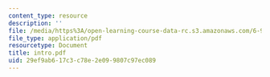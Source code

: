 ```yaml
---
content_type: resource
description: ''
file: /media/https%3A/open-learning-course-data-rc.s3.amazonaws.com/6-974-fundamentals-of-photonics-quantum-electronics-spring-2006/29ef9ab617c3c78e2e099807c97ec089_intro.pdf
file_type: application/pdf
resourcetype: Document
title: intro.pdf
uid: 29ef9ab6-17c3-c78e-2e09-9807c97ec089
---
```

